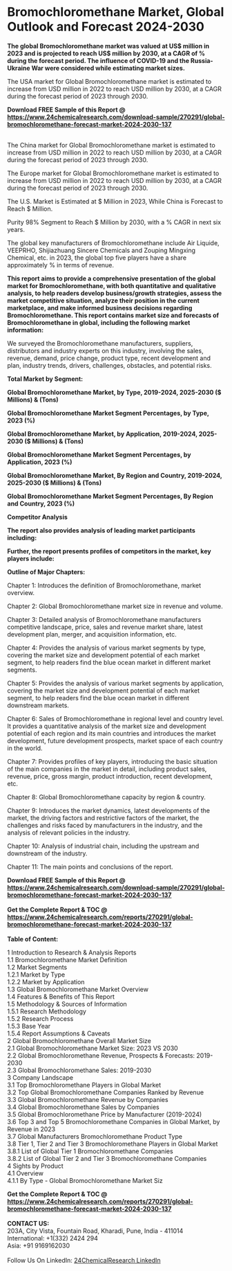 <h1>Bromochloromethane Market, Global Outlook and Forecast 2024-2030</h1><p><strong>The global Bromochloromethane market was valued at US$ million in 2023 and is projected to reach US$ million by 2030, at a CAGR of % during the forecast period. The influence of COVID-19 and the Russia-Ukraine War were considered while estimating market sizes.</strong></p><p>
</p><p>The USA market for Global Bromochloromethane market is estimated to increase from USD million in 2022 to reach USD million by 2030, at a CAGR during the forecast period of 2023 through 2030.</p><div><b>Download FREE Sample of this Report @ 
            <a href="https://www.24chemicalresearch.com/download-sample/270291/global-bromochloromethane-forecast-market-2024-2030-137">
            https://www.24chemicalresearch.com/download-sample/270291/global-bromochloromethane-forecast-market-2024-2030-137</a></b></div><br><p>
</p><p>The China market for Global Bromochloromethane market is estimated to increase from USD million in 2022 to reach USD million by 2030, at a CAGR during the forecast period of 2023 through 2030.</p><p>
</p><p>The Europe market for Global Bromochloromethane market is estimated to increase from USD million in 2022 to reach USD million by 2030, at a CAGR during the forecast period of 2023 through 2030.</p><p>
</p><p>The U.S. Market is Estimated at $ Million in 2023, While China is Forecast to Reach $ Million.</p><p>
Purity 98% Segment to Reach $ Million by 2030, with a % CAGR in next six years.</p><p>
The global key manufacturers of Bromochloromethane include Air Liquide, VEEPRHO, Shijiazhuang Sincere Chemicals and Zouping Mingxing Chemical, etc. in 2023, the global top five players have a share approximately % in terms of revenue.</p><p>
<strong>This report aims to provide a comprehensive presentation of the global market for Bromochloromethane, with both quantitative and qualitative analysis, to help readers develop business/growth strategies, assess the market competitive situation, analyze their position in the current marketplace, and make informed business decisions regarding Bromochloromethane. This report contains market size and forecasts of Bromochloromethane in global, including the following market information:</strong></p><p>
</p><p>
</p><p>We surveyed the Bromochloromethane manufacturers, suppliers, distributors and industry experts on this industry, involving the sales, revenue, demand, price change, product type, recent development and plan, industry trends, drivers, challenges, obstacles, and potential risks.</p><p>
<strong>Total Market by Segment:</strong></p><p>
<strong>Global Bromochloromethane Market, by Type, 2019-2024, 2025-2030 ($ Millions) &amp; (Tons)</strong></p><p>
<strong>Global Bromochloromethane Market Segment Percentages, by Type, 2023 (%)</strong></p><p>
</p><p>
<strong>Global Bromochloromethane Market, by Application, 2019-2024, 2025-2030 ($ Millions) &amp; (Tons)</strong></p><p>
<strong>Global Bromochloromethane Market Segment Percentages, by Application, 2023 (%)</strong></p><p>
</p><p>
<strong>Global Bromochloromethane Market, By Region and Country, 2019-2024, 2025-2030 ($ Millions) &amp; (Tons)</strong></p><p>
<strong>Global Bromochloromethane Market Segment Percentages, By Region and Country, 2023 (%)</strong></p><p>
</p><p>
	</p><p>
<strong>Competitor Analysis</strong></p><p>
<strong>The report also provides analysis of leading market participants including:</strong></p><p>
</p><p>
<strong>Further, the report presents profiles of competitors in the market, key players include:</strong></p><p>
</p><p>
<strong>Outline of Major Chapters:</strong></p><p>
</p><p>Chapter 1: Introduces the definition of Bromochloromethane, market overview.</p><p>
Chapter 2: Global Bromochloromethane market size in revenue and volume.</p><p>
Chapter 3: Detailed analysis of Bromochloromethane manufacturers competitive landscape, price, sales and revenue market share, latest development plan, merger, and acquisition information, etc.</p><p>
Chapter 4: Provides the analysis of various market segments by type, covering the market size and development potential of each market segment, to help readers find the blue ocean market in different market segments.</p><p>
Chapter 5: Provides the analysis of various market segments by application, covering the market size and development potential of each market segment, to help readers find the blue ocean market in different downstream markets.</p><p>
Chapter 6: Sales of Bromochloromethane in regional level and country level. It provides a quantitative analysis of the market size and development potential of each region and its main countries and introduces the market development, future development prospects, market space of each country in the world.</p><p>
Chapter 7: Provides profiles of key players, introducing the basic situation of the main companies in the market in detail, including product sales, revenue, price, gross margin, product introduction, recent development, etc.</p><p>
Chapter 8: Global Bromochloromethane capacity by region &amp; country.</p><p>
Chapter 9: Introduces the market dynamics, latest developments of the market, the driving factors and restrictive factors of the market, the challenges and risks faced by manufacturers in the industry, and the analysis of relevant policies in the industry.</p><p>
Chapter 10: Analysis of industrial chain, including the upstream and downstream of the industry.</p><p>
Chapter 11: The main points and conclusions of the report.</p><div><b>Download FREE Sample of this Report @ 
            <a href="https://www.24chemicalresearch.com/download-sample/270291/global-bromochloromethane-forecast-market-2024-2030-137">
            https://www.24chemicalresearch.com/download-sample/270291/global-bromochloromethane-forecast-market-2024-2030-137</a></b></div><br><div><b>Get the Complete Report & TOC @ 
            <a href="https://www.24chemicalresearch.com/reports/270291/global-bromochloromethane-forecast-market-2024-2030-137">
            https://www.24chemicalresearch.com/reports/270291/global-bromochloromethane-forecast-market-2024-2030-137</a></b></div><br>
            <b>Table of Content:</b><p>1 Introduction to Research & Analysis Reports<br />
    1.1 Bromochloromethane Market Definition<br />
    1.2 Market Segments<br />
        1.2.1 Market by Type<br />
        1.2.2 Market by Application<br />
    1.3 Global Bromochloromethane Market Overview<br />
    1.4 Features & Benefits of This Report<br />
    1.5 Methodology & Sources of Information<br />
        1.5.1 Research Methodology<br />
        1.5.2 Research Process<br />
        1.5.3 Base Year<br />
        1.5.4 Report Assumptions & Caveats<br />
2 Global Bromochloromethane Overall Market Size<br />
    2.1 Global Bromochloromethane Market Size: 2023 VS 2030<br />
    2.2 Global Bromochloromethane Revenue, Prospects & Forecasts: 2019-2030<br />
    2.3 Global Bromochloromethane Sales: 2019-2030<br />
3 Company Landscape<br />
    3.1 Top Bromochloromethane Players in Global Market<br />
    3.2 Top Global Bromochloromethane Companies Ranked by Revenue<br />
    3.3 Global Bromochloromethane Revenue by Companies<br />
    3.4 Global Bromochloromethane Sales by Companies<br />
    3.5 Global Bromochloromethane Price by Manufacturer (2019-2024)<br />
    3.6 Top 3 and Top 5 Bromochloromethane Companies in Global Market, by Revenue in 2023<br />
    3.7 Global Manufacturers Bromochloromethane Product Type<br />
    3.8 Tier 1, Tier 2 and Tier 3 Bromochloromethane Players in Global Market<br />
        3.8.1 List of Global Tier 1 Bromochloromethane Companies<br />
        3.8.2 List of Global Tier 2 and Tier 3 Bromochloromethane Companies<br />
4 Sights by Product<br />
    4.1 Overview<br />
        4.1.1 By Type - Global Bromochloromethane Market Siz</p><div><b>Get the Complete Report & TOC @ 
            <a href="https://www.24chemicalresearch.com/reports/270291/global-bromochloromethane-forecast-market-2024-2030-137">
            https://www.24chemicalresearch.com/reports/270291/global-bromochloromethane-forecast-market-2024-2030-137</a></b></div><br><b>CONTACT US:</b><br>
            203A, City Vista, Fountain Road, Kharadi, Pune, India - 411014<br>
            International: +1(332) 2424 294<br>
            Asia: +91 9169162030 <br><br>
            Follow Us On LinkedIn: <a href="https://www.linkedin.com/company/24chemicalresearch/">24ChemicalResearch LinkedIn</a>